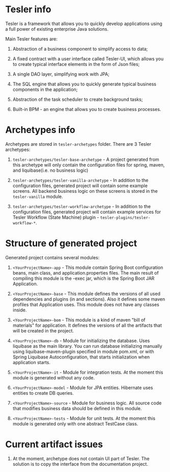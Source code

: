 # Tesler info
Tesler is a framework that allows you to quickly develop applications using a full power of existing enterprise Java solutions.

Main Tesler features are: 

1. Abstraction of a business component to simplify access to data;

2. A fixed contract with a user interface called Tesler-UI, which allows you to create typical interface elements in the form of Json files;

3. A single DAO layer, simplifying work with JPA;

4. The SQL engine that allows you to quickly generate typical business components in the application;

5. Abstraction of the task scheduler to create background tasks;

6. Built-in BPM - an engine that allows you to create business processes.

# Archetypes info

Archetypes are stored in `tesler-archetypes` folder. There are 3 Tesler archetypes: 

1. `tesler-archetypes/tesler-base-archetype` - A project generated from this archetype will only contain the configuration files for spring, maven, and liquibase(i.e. no business logic)

2. `tesler-archetypes/tesler-vanilla-archetype` - In addition to the configuration files, generated project will contain some example screens. All backend business logic on these screens is stored in the `tesler-vanilla` module.

3. `tesler-archetypes/tesler-workflow-archetype` - In addition to the configuration files, generated project will contain example services for Tesler Workflow (State Machine) plugin - `tesler-plugins/tesler-workflow-*`.


# Structure of generated project

Generated project contains several modules:

1. `<YourProjectName>-app` - This module contain Spring Boot configuration beans, main class, and application.properties files. The main result of compiling this module is the -exec jar, which is the Spring Boot JAR Application. 

2. `<YourProjectName>-base` - This module defines the versions of all used dependencies and plugins (in <dependencyManagement> and <pluginManagement> sections). Also it defines some maven profiles that Application uses. This module does not have any classes inside.

3. `<YourProjectName>-bom` - This module is a kind of maven "bill of materials" for application. It defines the versions of all the artifacts that will be created in the project.

4. `<YourProjectName>-db` - Module for initializing the database. Uses liquibase as the main library. You can run database initializing manually using liquibase-maven-plugin specified in module pom.xml, or with Spring Liquibase Autoconfiguration, that starts initialization when application starts.

5. `<YourProjectName>-it` - Module for integration tests. At the moment this module is generated without any code.

6. `<YourProjectName>-model` - Module for JPA entities. Hibernate uses entities to create DB queries.

7. `<YourProjectName>-source` - Module for business logic. All source code that modifies business data should be defined in this module.

8. `<YourProjectName>-tests` - Module for unit tests. At the moment this module is generated only with one abstract TestCase class.

# Current artifact issues

1. At the moment, archetype does not contain UI part of Tesler. The solution is to copy the interface from the documentation project.

